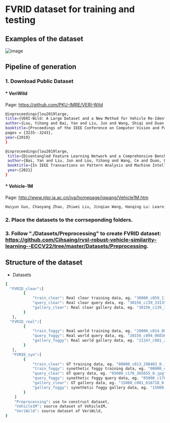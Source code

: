 # FVRID dataset for training and testing

## Examples of the dataset
![image](https://github.com/Cihsaing/rvsl-robust-vehicle-similarity-learning--ECCV22/blob/master/Datasets/Dataset.png)

## Pipeline of generation
### 1. Download Public Dataset
#### * VeriWild
Page: https://github.com/PKU-IMRE/VERI-Wild
```bash
@inproceedings{lou2019large,
title={VERI-Wild: A Large Dataset and a New Method for Vehicle Re-Identification in the Wild},
author={Lou, Yihang and Bai, Yan and Liu, Jun and Wang, Shiqi and Duan, Ling-Yu},
booktitle={Proceedings of the IEEE Conference on Computer Vision and Pattern Recognition},
pages = {3235--3243},
year={2019}
}
```
```bash
@inproceedings{lou2019large,
 title={Disentangled Feature Learning Network and a Comprehensive Benchmark for Vehicle Re-Identification},
 author={Bai, Yan and Liu, Jun and Lou, Yihang and Wang, Ce and Duan, Ling-Yu},
 booktitle={In IEEE Transactions on Pattern Analysis and Machine Intelligence},
 year={2021}
}
```

#### * Vehicle-1M
Page: http://www.nlpr.ia.ac.cn/iva/homepage/jqwang/Vehicle1M.htm <br> 
```bash
Haiyun Guo, Chaoyang Zhao, Zhiwei Liu, Jinqiao Wang, Hanqing Lu: Learning coarse-to-fine structured feature embedding for vehicle re-identification. AAAI 2018.
```
### 2. Place the datasets to the corrseponding folders.
### 3. Follow "./Datasets/Preprocessing" to create FVRID dataset: https://github.com/Cihsaing/rvsl-robust-vehicle-similarity-learning--ECCV22/tree/master/Datasets/Preprocessing.

## Structure of the dataset
* Datasets
```bash
{
  "FVRID_clear":[
        { 
            "train_clear": Real clear training data, eg. "30000_c059_115150_0.jpg"  ...
            "query_clear": Real clear query data, eg. "30156_c139_331359_0.jpg"  ...
            "gallery_clear": Real clear gallery data, eg. "30156_c139_331353_0.jpg"  ...
        }
   ],
  "FVRID_real":[
        { 
            "train_foggy": Real world training data, eg. "20000_c014_007925_0.jpg"  ...
            "query_foggy": Real world query data, eg. "20156_c094_068364_0.jpg"  ...
            "gallery_foggy": Real world gallery data, eg. "21247_c001_242288_0.jpg"  ...
        }
   ],
   "FVRID_syn":[
        {
            "train_clear": GT training data, eg. "00000_c013_298403_0.jpg" ...
            "train_foggy": synethetic foggy training data, eg. "00000_c013_298403_0.jpg" ...
            "query_clear": GT query data, eg. "05000_c170_365655_0.jpg" ...
            "query_foggy": synethetic foggy query data, eg. "05000_c170_365655_0.jpg" ...
            "gallery_clear": GT gallery data, eg. "15000_c001_616718_0.jpg" ...
            "gallery_foggy": synethetic foggy gallery data, eg. "15000_c001_616718_0.jpg" ...
        }
    ]
    "Preprocessing": use to construct dataset,
    "Vehicle1M": source dataset of Vehicle1M,
    "VeriWild": source dataset of VeriWild,
}
```
